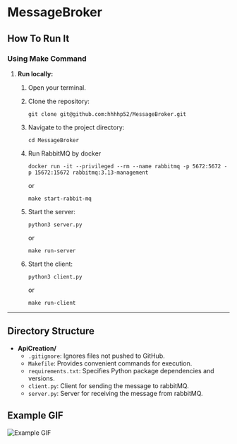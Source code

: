 # MessageBroker

## How To Run It

### Using Make Command

1. **Run locally:**
   1. Open your terminal.
   2. Clone the repository:
      ```
      git clone git@github.com:hhhhp52/MessageBroker.git
      ```
   3. Navigate to the project directory:
      ```
      cd MessageBroker
      ```
   4. Run RabbitMQ by docker
      ```
      docker run -it --privileged --rm --name rabbitmq -p 5672:5672 -p 15672:15672 rabbitmq:3.13-management
      ```
      or
      ```
      make start-rabbit-mq
      ```
   5. Start the server:
      ```
      python3 server.py
      ```
      or
      ```
      make run-server
      ```

   6. Start the client:
      ```
      python3 client.py
      ```
      or
      ```
      make run-client
      ```

---

## Directory Structure

- **ApiCreation/**
  - `.gitignore`: Ignores files not pushed to GitHub.
  - `Makefile`: Provides convenient commands for execution.
  - `requirements.txt`: Specifies Python package dependencies and versions.
  - `client.py`: Client for sending the message to rabbitMQ.
  - `server.py`: Server for receiving the message from rabbitMQ.

## Example GIF

![Example GIF](./MessageBroker.gif)